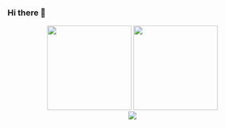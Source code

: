 ### Hi there 👋

<div align="center">
  <span>  </span>
  <img height="170px" src="https://github-readme-stats.vercel.app/api?username=arturiamu" /><span>  </span><img height="170px" src="https://github-readme-stats.vercel.app/api/top-langs/?username=Achuan-2&layout=compact&langs_count=10" />
  <span>  </span>
</div>

<div align="center">
    <img  src="https://github-readme-streak-stats.herokuapp.com/?user=arturiamu" />
</div>

